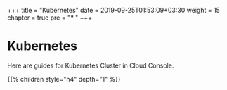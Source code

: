 +++
title = "Kubernetes"
date = 2019-09-25T01:53:09+03:30
weight = 15
chapter = true
pre = "<b>* </b>"
+++
# Kubernetes
Here are guides for Kubernetes Cluster in Cloud Console.

{{% children style="h4" depth="1" %}}